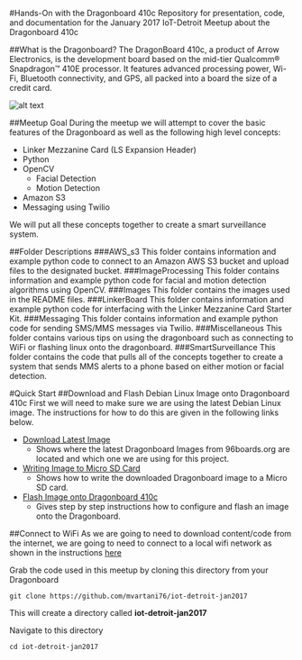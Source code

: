 #Hands-On with the Dragonboard 410c
Repository for presentation, code, and documentation for the January 2017 IoT-Detroit Meetup about the Dragonboard 410c

##What is the Dragonboard?
The DragonBoard 410c, a product of Arrow Electronics, is the development board based on the mid-tier Qualcomm® Snapdragon™ 410E processor. It features advanced processing power, Wi-Fi, Bluetooth connectivity, and GPS, all packed into a board the size of a credit card.

![alt text](https://github.com/mvartani76/iot-detroit-jan2017/blob/master/Images/dragonboard410c-img2.jpg "Dragonboard 410c")

##Meetup Goal
During the meetup we will attempt to cover the basic features of the Dragonboard as well as the following high level concepts:
- Linker Mezzanine Card (LS Expansion Header)
- Python
- OpenCV
  - Facial Detection
  - Motion Detection
- Amazon S3
- Messaging using Twilio

We will put all these concepts together to create a smart surveillance system.

##Folder Descriptions
###AWS_s3
This folder contains information and example python code to connect to an Amazon AWS S3 bucket and upload files to the designated bucket.
###ImageProcessing
This folder contains information and example python code for facial and motion detection algorithms using OpenCV.
###Images
This folder contains the images used in the README files.
###LinkerBoard
This folder contains information and example python code for interfacing with the Linker Mezzanine Card Starter Kit.
###Messaging
This folder contains information and example python code for sending SMS/MMS messages via Twilio.
###Miscellaneous
This folder contains various tips on using the dragonboard such as connecting to WiFi or flashing linux onto the dragonboard.
###SmartSurveillance
This folder contains the code that pulls all of the concepts together to create a system that sends MMS alerts to a phone based on either motion or facial detection.

#Quick Start
##Download and Flash Debian Linux Image onto Dragonboard 410c
First we will need to make sure we are using the latest Debian Linux image. The instructions for how to do this are given in the following links below.

- [Download Latest Image](Miscellaneous/DownloadLatestImage.md)
   - Shows where the latest Dragonboard Images from 96boards.org are located and which one we are using for this project.
- [Writing Image to Micro SD Card](Miscellaneous/WriteImagetoMicroSD.md)
   - Shows how to write the downloaded Dragonboard image to a Micro SD card.
- [Flash Image onto Dragonboard 410c](Miscellaneous/FlashLinuxOntoDragonBoard.md)
   - Gives step by step instructions how to configure and flash an image onto the Dragonboard.

##Connect to WiFi
As we are going to need to download content/code from the internet, we are going to need to connect to a local wifi network as shown in the instructions [here](Miscellaneous/WiFi.md)

Grab the code used in this meetup by cloning this directory from your Dragonboard
```
git clone https://github.com/mvartani76/iot-detroit-jan2017
```
This will create a directory called **iot-detroit-jan2017**

Navigate to this directory
```
cd iot-detroit-jan2017
```
